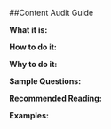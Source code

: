 ##Content Audit Guide

**What it is:**


**How to do it:**


**Why to do it:**


**Sample Questions:**



**Recommended Reading:**

**Examples:**

